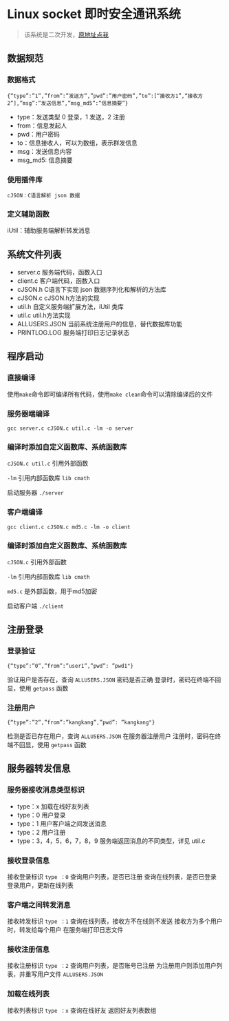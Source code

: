 # Linux socket 即时安全通讯系统

>该系统是二次开发，[原地址点我](https://github.com/g1acier/linuxsocket)

## 数据规范

### 数据格式

```
{“type”:”1”,”from”:”发送方”,”pwd”:”用户密码”,”to”:[“接收方1”,“接收方2”],”msg”:”发送信息”,”msg_md5”:”信息摘要”}
```

* type：发送类型 0 登录，1 发送，2 注册
* from：信息发起人
* pwd：用户密码
* to：信息接收人，可以为数组，表示群发信息
* msg：发送信息内容
* msg_md5: 信息摘要

### 使用插件库

```
cJSON：C语言解析 json 数据
```

### 定义辅助函数

iUtil：辅助服务端解析转发消息

## 系统文件列表

* server.c 服务端代码，函数入口
* client.c 客户端代码，函数入口
* cJSON.h C语言下实现 json 数据序列化和解析的方法库
* cJSON.c cJSON.h方法的实现
* util.h 自定义服务端扩展方法，iUtil 类库
* util.c util.h方法实现
* ALLUSERS.JSON 当前系统注册用户的信息，替代数据库功能
* PRINTLOG.LOG 服务端打印日志记录状态

## 程序启动

### 直接编译

使用`make`命令即可编译所有代码，使用`make clean`命令可以清除编译后的文件

### 服务器端编译

```
gcc server.c cJSON.c util.c -lm -o server
```

### 编译时添加自定义函数库、系统函数库

`cJSON.c util.c` 引用外部函数

`-lm` 引用内部函数库 `lib cmath`

启动服务器 `./server`

### 客户端编译

```
gcc client.c cJSON.c md5.c -lm -o client
```

### 编译时添加自定义函数库、系统函数库

`cJSON.c` 引用外部函数

`-lm` 引用内部函数库 `lib cmath`

`md5.c` 是外部函数，用于md5加密

启动客户端 `./client`

## 注册登录

### 登录验证

```
{“type”:”0”,”from”:”user1”,”pwd”: ”pwd1"}
```

验证用户是否存在，查询 `ALLUSERS.JSON`
密码是否正确
登录时，密码在终端不回显，使用 `getpass` 函数

### 注册用户

```
{“type”:”2”,”from”:”kangkang”,”pwd”: ”kangkang"}
```

检测是否已存在用户，查询 `ALLUSERS.JSON`
在服务器注册用户
注册时，密码在终端不回显，使用 `getpass` 函数

## 服务器转发信息

### 服务器接收消息类型标识

* type：x 加载在线好友列表
* type：0 用户登录
* type：1 用户客户端之间发送消息
* type：2 用户注册
* type：3，4，5，6，7，8，9 服务端返回消息的不同类型，详见 util.c

### 接收登录信息

接收登录标识 `type ：0`
查询用户列表，是否已注册
查询在线列表，是否已登录
登录用户，更新在线列表

### 客户端之间转发消息

接收转发标识 `type ：1`
查询在线列表，接收方不在线则不发送
接收方为多个用户时，转发给每个用户
在服务端打印日志文件

### 接收注册信息

接收注册标识 `type ：2`
查询用户列表，是否账号已注册
为注册用户则添加用户列表，并重写用户文件 `ALLUSERS.JSON`


### 加载在线列表

接收列表标识 `type ：x`
查询在线好友
返回好友列表数组


